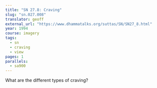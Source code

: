 ```yaml
---
title: "SN 27.8: Craving"
slug: "sn.027.008"
translator: geoff
external_url: "https://www.dhammatalks.org/suttas/SN/SN27_8.html"
year: 1994
course: imagery
tags:
  - sn
  - craving
  - view
pages: 1
parallels:
  - sa900
---
```


What are the different types of craving?

